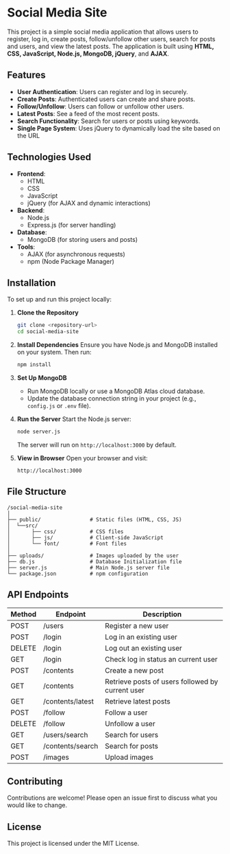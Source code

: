 # Social Media Site

This project is a simple social media application that allows users to register, log in, create posts, follow/unfollow other users, search for posts and users, and view the latest posts. The application is built using **HTML, CSS, JavaScript, Node.js, MongoDB, jQuery**, and **AJAX**.

## Features

- **User Authentication**: Users can register and log in securely.
- **Create Posts**: Authenticated users can create and share posts.
- **Follow/Unfollow**: Users can follow or unfollow other users.
- **Latest Posts**: See a feed of the most recent posts.
- **Search Functionality**: Search for users or posts using keywords.
- **Single Page System**: Uses jQuery to dynamically load the site based on the URL

## Technologies Used

- **Frontend**:
  - HTML
  - CSS
  - JavaScript
  - jQuery (for AJAX and dynamic interactions)
- **Backend**:
  - Node.js
  - Express.js (for server handling)
- **Database**:
  - MongoDB (for storing users and posts)
- **Tools**:
  - AJAX (for asynchronous requests)
  - npm (Node Package Manager)

## Installation

To set up and run this project locally:

1. **Clone the Repository**
   ```bash
   git clone <repository-url>
   cd social-media-site
   ```

2. **Install Dependencies**
   Ensure you have Node.js and MongoDB installed on your system. Then run:
   ```bash
   npm install
   ```

3. **Set Up MongoDB**
   - Run MongoDB locally or use a MongoDB Atlas cloud database.
   - Update the database connection string in your project (e.g., `config.js` or `.env` file).

4. **Run the Server**
   Start the Node.js server:
   ```bash
   node server.js
   ```
   The server will run on `http://localhost:3000` by default.

5. **View in Browser**
   Open your browser and visit:
   ```
   http://localhost:3000
   ```

## File Structure
```
/social-media-site
│
├── public/                # Static files (HTML, CSS, JS)
│  └──src/
│       ├── css/           # CSS files
│       ├── js/            # Client-side JavaScript
│       └── font/          # Font files
│
├── uploads/               # Images uploaded by the user
├── db.js                  # Database Initialization file
├── server.js              # Main Node.js server file
└── package.json           # npm configuration
```

## API Endpoints
| Method | Endpoint          | Description                                          |
|--------|-------------------|------------------------------------------------------|
| POST   | /users            | Register a new user                                  |
| POST   | /login            | Log in an existing user                              |
| DELETE | /login            | Log out an existing user                             |
| GET    | /login            | Check log in status an current user                  |
| POST   | /contents         | Create a new post                                    |
| GET    | /contents         | Retrieve posts of users followed by current user     |
| GET    | /contents/latest  | Retrieve latest posts                                |
| POST   | /follow           | Follow a user                                        |
| DELETE | /follow           | Unfollow a user                                      |
| GET    | /users/search     | Search for users                                     |
| GET    | /contents/search  | Search for posts                                     |
| POST   | /images           | Upload images                                        |


## Contributing
Contributions are welcome! Please open an issue first to discuss what you would like to change.

## License
This project is licensed under the MIT License.
